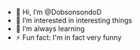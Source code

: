 - 👋 Hi, I’m @DobsonsondoD
- 👀 I’m interested in interesting things
- 🌱 I’m always learning
- ⚡ Fun fact: I'm in fact very funny

<!---
DobsonsondoD/DobsonsondoD is a ✨ special ✨ repository because its `README.md` (this file) appears on your GitHub profile.
You can click the Preview link to take a look at your changes.
--->
